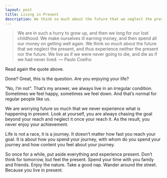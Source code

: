 ```yaml
---
layout: post
title: Living in Present
description: We think so much about the future that we neglect the present.
---
```

> We are in such a hurry to grow up, and then we long for our lost childhood. We make ourselves ill earning money, and then spend all our money on getting well again. We think so much about the future that we neglect the present, and thus experience neither the present nor the future. We live as if we were never going to die, and die as if we had never lived. —  Paulo Coelho

Read again the quote above.

Done? Great, this is the question. Are you enjoying your life?

"No, I’m not". That’s my answer, we always live in an irregular condition. Sometimes we feel happy, sometimes we feel down. And that’s normal for regular people like us.

We are worrying future so much that we never experience what is happening in present. Look at yourself, you are always chasing the goal beyond your reach and neglect it once your reach it. As the result, you never enjoy your achievement.

Life is not a race, it is a journey. It doesn’t matter how fast you reach your goal. It is about how you spend your journey, with whom do you spend your journey and how content you feel about your journey.

So once for a while, put aside everything and experience present. Don’t think for tomorrow, but feel the present. Spend your time with you family and friends. Enjoy the nature. Take a good nap. Wander around the street. Because you live in present.